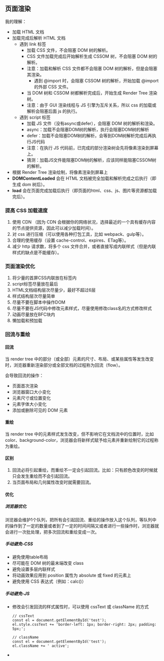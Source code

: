 ## 页面渲染
我的理解：
+ 加载 HTML 文档
+ 加载完成后解析 HTML 文档
    + 遇到 link 标签
        + 加载 CSS 文件，不会阻塞 DOM 树的解析。
        + CSS 文件加载完成后开始解析生成 CSSOM 树，不会阻塞 DOM 树的解析。
        + 注意：加载和解析 CSS 文件都不会阻塞 DOM 树的解析，但是会阻塞其渲染。
            + 遇到 @import 时，会阻塞 CSSOM 树的解析，开始加载 @import 的外部 CSS 文件。
        + 当 DOM 树和 CSSOM 树都解析完成后，开始生成 Render Tree 渲染树。
        + 注意：由于 GUI 渲染线程与 JS 引擎为互斥关系，所以 css 的加载或解析会阻塞后面 js 的执行。
    + 遇到 script 标签
        + 加载 JS 文件（没有async或defer），会阻塞 DOM 树的解析和渲染。
        + async：加载不会阻塞DOM树的解析，执行会阻塞DOM树的解析
        + defer：加载不会阻塞DOM树的解析，会等到DOM树解析完成后再执行JS代码
        + 注意：在执行 JS 代码前，已完成的部分渲染树会先将像素渲染到屏幕上。
        + 猜测：加载JS文件能阻塞DOM树的解析，应该同样能阻塞CSSOM树的解析。
+ 根据 Render Tree 渲染绘制，将像素渲染到屏幕上
+ **DOMContentLoaded** 会在 HTML 文档被完全加载和解析完成之后执行（即生成 dom 树后）。
+ **load** 会在页面完成加载后执行（即页面的html、css、js、图片等资源都加载完后）。



### 提高 CSS 加载速度

1. 使用 CDN （因为 CDN 会根据你的网络状况，选择最近的一个具有缓存内容的节点提供资源，因此可以减少加载时间）。
2. 对 css 进行压缩（可以使用各种打包工具，比如 webpack、gulp等）。
3. 合理的使用缓存（设置 cache-control、expires、ETag等）。
4. 减少 http 请求数，将多个 css 文件合并，或者直接写成内联样式（但是内联样式的缺点是不能缓存）。



### 页面渲染优化

1. 将少量的首屏CSS内联放在标签内
2. script标签尽量放在最后
3. HTML文档结构层次尽量少，最好不超过6层
4. 样式结构层次尽量简单
5. 尽量不要在脚本中操作DOM
6. 尽量不要在JS代码中修改元素样式，尽量使用修改class名的方式修改样式
7. 动画尽量放在BFC块内
8. 懒加载和预加载



### 回流与重绘

#### 回流

当 render tree 中的部分（或全部）元素的尺寸、布局、或某些属性等发生改变时，浏览器重新渲染部分或全部文档的过程称为回流（flow）。

会导致回流的操作：

+ 页面首次渲染
+ 浏览器窗口大小变化
+ 元素尺寸或位置变化
+ 元素字体大小变化
+ 添加或删除可见的 DOM 元素

#### 重绘

当 render tree 中的元素样式发生改变，但不影响它在文档流中的位置时，比如color、background-color，浏览器会将新样式赋予给元素并重新绘制它的过程称为重绘。

#### 区别

1. 回流必将引起重绘，而重绘不一定会引起回流。比如：只有颜色改变的时候就只会发生重绘而不会引起回流。
2. 当页面布局和几何属性改变时就需要回流。

#### 优化

##### 浏览器优化

浏览器会维护1个队列，把所有会引起回流、重绘的操作放入这个队列，等队列中的操作到了一定的数量或者到了一定的时间间隔又或者进行一些操作时，浏览器就会进行一次批处理，把多次回流和重绘变成一次。

##### 手动避免-CSS

+ 避免使用table布局
+ 尽可能在 DOM 树的最末端改变 class
+ 避免设置多层内联样式
+ 将动画效果应用到 position 属性为 absolute 或 fixed 的元素上
+ 避免使用 CSS 表达式（例如：calc()）

##### 手动避免-JS

+ 修改会引发回流的样式属性时，可以使用 cssText 或 className 的方式

  ```
  // cssText
  const el = document.getElementById('test');
  el.style.cssText += 'border-left: 1px; border-right: 2px; padding: 5px;';
  
  // className
  const el = document.getElementById('test');
  el.className += ' active';
  ```

+ 













